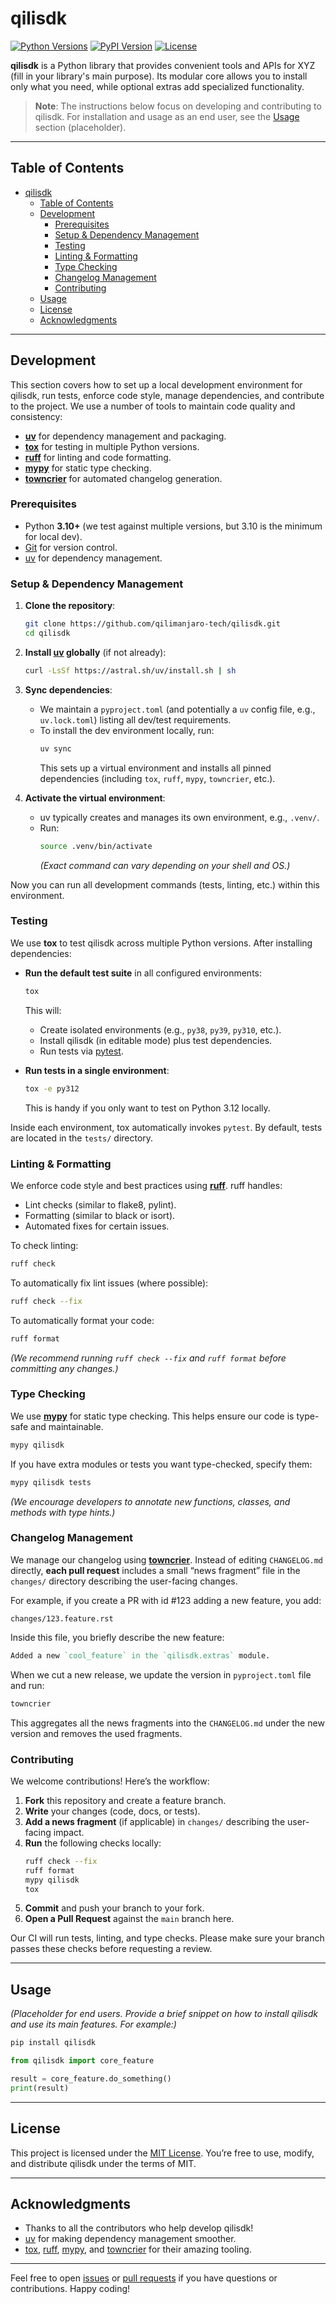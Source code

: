 # qilisdk

[![Python Versions](https://img.shields.io/pypi/pyversions/qilisdk.svg)](https://pypi.org/project/qilisdk/)
[![PyPI Version](https://img.shields.io/pypi/v/qilisdk.svg)](https://pypi.org/project/qilisdk/)
[![License](https://img.shields.io/pypi/l/qilisdk.svg)](#license)

**qilisdk** is a Python library that provides convenient tools and APIs for XYZ (fill in your library's main purpose). Its modular core allows you to install only what you need, while optional extras add specialized functionality.

> **Note**: The instructions below focus on developing and contributing to qilisdk. For installation and usage as an end user, see the [Usage](#usage) section (placeholder).

---

## Table of Contents
- [qilisdk](#qilisdk)
  - [Table of Contents](#table-of-contents)
  - [Development](#development)
    - [Prerequisites](#prerequisites)
    - [Setup \& Dependency Management](#setup--dependency-management)
    - [Testing](#testing)
    - [Linting \& Formatting](#linting--formatting)
    - [Type Checking](#type-checking)
    - [Changelog Management](#changelog-management)
    - [Contributing](#contributing)
  - [Usage](#usage)
  - [License](#license)
  - [Acknowledgments](#acknowledgments)

---

## Development

This section covers how to set up a local development environment for qilisdk, run tests, enforce code style, manage dependencies, and contribute to the project. We use a number of tools to maintain code quality and consistency:

- **[uv](https://pypi.org/project/uv/)** for dependency management and packaging.
- **[tox](https://tox.wiki/en/latest/)** for testing in multiple Python versions.
- **[ruff](https://beta.ruff.rs/docs/)** for linting and code formatting.
- **[mypy](http://mypy-lang.org/)** for static type checking.
- **[towncrier](https://github.com/twisted/towncrier)** for automated changelog generation.

### Prerequisites

- Python **3.10+** (we test against multiple versions, but 3.10 is the minimum for local dev).
- [Git](https://git-scm.com/) for version control.
- [uv](https://pypi.org/project/uv/) for dependency management.

### Setup & Dependency Management

1. **Clone the repository**:
   ```bash
   git clone https://github.com/qilimanjaro-tech/qilisdk.git
   cd qilisdk
   ```

2. **Install [uv](https://pypi.org/project/uv/) globally** (if not already):
   ```bash
   curl -LsSf https://astral.sh/uv/install.sh | sh
   ```

3. **Sync dependencies**:
   - We maintain a `pyproject.toml` (and potentially a `uv` config file, e.g., `uv.lock.toml`) listing all dev/test requirements.
   - To install the dev environment locally, run:
     ```bash
     uv sync
     ```
     This sets up a virtual environment and installs all pinned dependencies (including `tox`, `ruff`, `mypy`, `towncrier`, etc.).

4. **Activate the virtual environment**:
   - uv typically creates and manages its own environment, e.g., `.venv/`.
   - Run:
     ```bash
     source .venv/bin/activate
     ```
     *(Exact command can vary depending on your shell and OS.)*

Now you can run all development commands (tests, linting, etc.) within this environment.

### Testing

We use **tox** to test qilisdk across multiple Python versions. After installing dependencies:

- **Run the default test suite** in all configured environments:
  ```bash
  tox
  ```
  This will:
  - Create isolated environments (e.g., `py38`, `py39`, `py310`, etc.).
  - Install qilisdk (in editable mode) plus test dependencies.
  - Run tests via [pytest](https://pytest.org/).

- **Run tests in a single environment**:
  ```bash
  tox -e py312
  ```
  This is handy if you only want to test on Python 3.12 locally.

Inside each environment, tox automatically invokes `pytest`. By default, tests are located in the `tests/` directory.

### Linting & Formatting

We enforce code style and best practices using [**ruff**](https://beta.ruff.rs/docs/). ruff handles:

- Lint checks (similar to flake8, pylint).
- Formatting (similar to black or isort).
- Automated fixes for certain issues.

To check linting:

```bash
ruff check
```

To automatically fix lint issues (where possible):

```bash
ruff check --fix
```

To automatically format your code:

```bash
ruff format
```

*(We recommend running `ruff check --fix` and `ruff format` before committing any changes.)*

### Type Checking

We use [**mypy**](http://mypy-lang.org/) for static type checking. This helps ensure our code is type-safe and maintainable.

```bash
mypy qilisdk
```

If you have extra modules or tests you want type-checked, specify them:

```bash
mypy qilisdk tests
```

*(We encourage developers to annotate new functions, classes, and methods with type hints.)*

### Changelog Management

We manage our changelog using [**towncrier**](https://github.com/twisted/towncrier). Instead of editing `CHANGELOG.md` directly, **each pull request** includes a small “news fragment” file in the `changes/` directory describing the user-facing changes.

For example, if you create a PR with id #123 adding a new feature, you add:
```
changes/123.feature.rst
```
Inside this file, you briefly describe the new feature:
```rst
Added a new `cool_feature` in the `qilisdk.extras` module.
```

When we cut a new release, we update the version in `pyproject.toml` file and run:
```bash
towncrier
```
This aggregates all the news fragments into the `CHANGELOG.md` under the new version and removes the used fragments.

### Contributing

We welcome contributions! Here’s the workflow:

1. **Fork** this repository and create a feature branch.
2. **Write** your changes (code, docs, or tests).
3. **Add a news fragment** (if applicable) in `changes/` describing the user-facing impact.
4. **Run** the following checks locally:
   ```bash
   ruff check --fix
   ruff format
   mypy qilisdk
   tox
   ```
5. **Commit** and push your branch to your fork.
6. **Open a Pull Request** against the `main` branch here.

Our CI will run tests, linting, and type checks. Please make sure your branch passes these checks before requesting a review.

---

## Usage

*(Placeholder for end users. Provide a brief snippet on how to install qilisdk and use its main features. For example:)*

```bash
pip install qilisdk
```

```python
from qilisdk import core_feature

result = core_feature.do_something()
print(result)
```

---

## License

This project is licensed under the [MIT License](LICENSE). You’re free to use, modify, and distribute qilisdk under the terms of MIT.

---

## Acknowledgments

- Thanks to all the contributors who help develop qilisdk!
- [uv](https://pypi.org/project/uv/) for making dependency management smoother.
- [tox](https://tox.wiki/en/latest/), [ruff](https://beta.ruff.rs/docs/), [mypy](http://mypy-lang.org/), and [towncrier](https://github.com/twisted/towncrier) for their amazing tooling.

---

Feel free to open [issues](https://github.com/qilimanjaro-tech/qilisdk/issues) or [pull requests](https://github.com/qilimanjaro-tech/qilisdk/pulls) if you have questions or contributions. Happy coding!
```